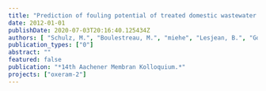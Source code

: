 ```yaml
---
title: "Prediction of fouling potential of treated domestic wastewater by on-line submicron particle analysis."
date: 2012-01-01
publishDate: 2020-07-03T20:16:40.125434Z
authors: [ "Schulz, M.", "Boulestreau, M.", "miehe", "Lesjean, B.", "Godehardt, M.", "Ernst, M.", "Jekel, M." ]
publication_types: ["0"]
abstract: ""
featured: false
publication: "*14th Aachener Membran Kolloquium.*"
projects: ["oxeram-2"]
---
```



